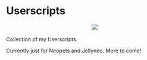 # Userscripts
⠀⠀⠀⠀⠀⠀⠀⠀⠀⠀⠀⠀⠀⠀⠀⠀⠀⠀⠀⠀⠀⠀  ![](https://i.imgur.com/ZwlWgZy.png)

Collection of my  Userscripts.


Currently just for Neopets and Jellyneo.
More to come!
